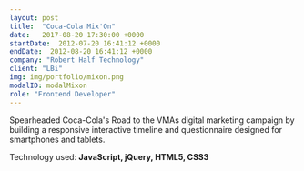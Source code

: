 ```yaml
---
layout: post
title:  "Coca-Cola Mix'On"
date:   2017-08-20 17:30:00 +0000
startDate:  2012-07-20 16:41:12 +0000
endDate:  2012-08-20 16:41:12 +0000
company: "Robert Half Technology"
client: "LBi"
img: img/portfolio/mixon.png
modalID: modalMixon
role: "Frontend Developer"
---
```

Spearheaded Coca-Cola's Road to the VMAs digital marketing campaign by building a responsive interactive timeline and questionnaire designed for smartphones and tablets.

Technology used: **JavaScript, jQuery, HTML5, CSS3**
